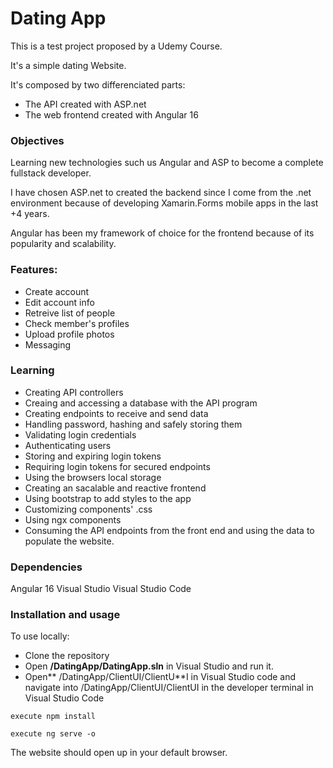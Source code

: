 # **Dating App**

This is a test project proposed by a Udemy Course.

It's a simple dating Website.

It's composed by two differenciated parts:

- The API created with ASP.net
- The web frontend created with Angular 16

### Objectives
Learning new technologies such us Angular and ASP to become a complete fullstack developer.

I have chosen ASP.net to created the backend since I come from the .net environment because of developing Xamarin.Forms mobile apps in the last +4 years. 

Angular has been my framework of choice for the frontend because of its popularity and scalability.

### Features:
- Create account
- Edit account info
- Retreive list of people
- Check member's profiles
- Upload profile photos
- Messaging

### Learning
- Creating API controllers
- Creaing and accessing a database with the API program
- Creating endpoints to receive and send data
- Handling password, hashing and safely storing them
- Validating login credentials
- Authenticating users
- Storing and expiring login tokens
- Requiring login tokens for secured endpoints
- Using the browsers local storage
- Creating an sacalable and reactive frontend
- Using bootstrap to add styles to the app
- Customizing components' .css
- Using ngx components
- Consuming the API endpoints from the front end and using the data to populate the website.


### Dependencies
Angular 16
Visual Studio
Visual Studio Code

### Installation and usage

To use locally:

- Clone the repository
- Open **/DatingApp/DatingApp.sln** in Visual Studio and run it.
- Open** /DatingApp/ClientUI/ClientU**I in Visual Studio code and navigate into /DatingApp/ClientUI/ClientUI in the developer terminal in Visual Studio Code

`execute npm install`

`execute ng serve -o`

The website should open up in your default browser.




